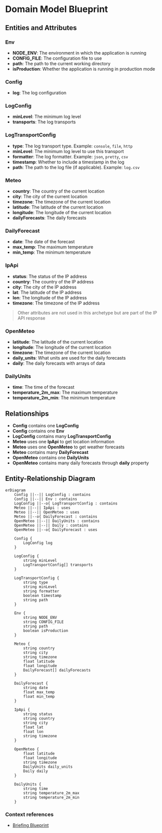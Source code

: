 # Domain Model Blueprint

## Entities and Attributes

### Env

- **NODE_ENV**: The environment in which the application is running
- **CONFIG_FILE**: The configuration file to use
- **path**: The path to the current working directory
- **isProduction**: Whether the application is running in production mode

### Config

- **log**: The log configuration

### LogConfig

- **minLevel**: The minimum  log level
- **transports**: The log transports

### LogTransportConfig

- **type**: The log transport type. Example: `console`, `file`, `http`
- **minLevel**: The minimum log level to use this transport
- **formatter**: The log formatter. Example: `json`, `pretty`, `csv`
- **timestamp**: Whether to include a timestamp in the log
- **path**: The path to the log file (if applicable). Example: `log.csv`

### Meteo

- **country**: The country of the current location
- **city**: The city of the current location
- **timezone**: The timezone of the current location
- **latitude**: The latitude of the current location
- **longitude**: The longitude of the current location
- **dailyForecasts**: The daily forecasts

### DailyForecast

- **date**: The date of the forecast
- **max_temp**: The maximum temperature
- **min_temp**: The minimum temperature

### IpApi

- **status**: The status of the IP address
- **country**: The country of the IP address
- **city**: The city of the IP address
- **lat**: The latitude of the IP address
- **lon**: The longitude of the IP address
- **timezone**: The timezone of the IP address

> Other attributes are not used in this archetype but are part of the IP API response

### OpenMeteo

- **latitude**: The latitude of the current location
- **longitude**: The longitude of the current location
- **timezone**: The timezone of the current location
- **daily_units**: What units are used for the daily forecasts
- **daily**: The daily forecasts with arrays of data

### DailyUnits

- **time**: The time of the forecast
- **temperature_2m_max**: The maximum temperature
- **temperature_2m_min**: The minimum temperature


## Relationships

- **Config** contains one **LogConfig**
- **Config** contains one **Env**
- **LogConfig** contains many **LogTransportConfig**
- **Meteo** uses one **IpApi** to get location information
- **Meteo** uses one **OpenMeteo** to get weather forecasts
- **Meteo** contains many **DailyForecast**
- **OpenMeteo** contains one **DailyUnits**
- **OpenMeteo** contains many daily forecasts through **daily** property


## Entity-Relationship Diagram

```mermaid
erDiagram
    Config ||--|| LogConfig : contains
    Config ||--|| Env : contains
    LogConfig ||--o{ LogTransportConfig : contains
    Meteo ||--|| IpApi : uses
    Meteo ||--|| OpenMeteo : uses
    Meteo ||--o{ DailyForecast : contains
    OpenMeteo ||--|| DailyUnits : contains
    OpenMeteo ||--|| Daily : contains
    OpenMeteo ||--o{ DailyForecast : uses

    Config {
        LogConfig log
    }

    LogConfig {
        string minLevel
        LogTransportConfig[] transports
    }

    LogTransportConfig {
        string type
        string minLevel
        string formatter
        boolean timestamp
        string path
    }

    Env {
        string NODE_ENV
        string CONFIG_FILE
        string path
        boolean isProduction
    }

    Meteo {
        string country
        string city
        string timezone
        float latitude
        float longitude
        DailyForecast[] dailyForecasts
    }

    DailyForecast {
        string date
        float max_temp
        float min_temp
    }

    IpApi {
        string status
        string country
        string city
        float lat
        float lon
        string timezone
    }

    OpenMeteo {
        float latitude
        float longitude
        string timezone
        DailyUnits daily_units
        Daily daily
    }

    DailyUnits {
        string time
        string temperature_2m_max
        string temperature_2m_min
    }
```


### Context references

- [Briefing Blueprint](/docs/briefing.blueprint.md)